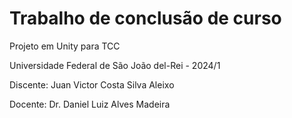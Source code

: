 
# Trabalho de conclusão de curso
Projeto em Unity para TCC

Universidade Federal de São João del-Rei - 2024/1

Discente: Juan Victor Costa Silva Aleixo

Docente: Dr. Daniel Luiz Alves Madeira
